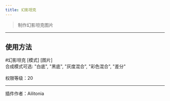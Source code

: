 ```yaml
---
title: 幻影坦克
---
```


> 制作幻影坦克图片

---
## 使用方法
\#幻影坦克 [模式] [图片]<br/>
合成模式可选: "白底", "黑底", "灰度混合", "彩色混合", "差分"<br/><br/>
权限等级：20


---
插件作者：Ailitonia